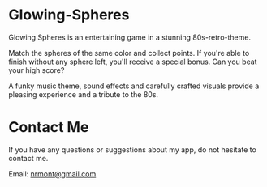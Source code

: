 # Glowing-Spheres

Glowing Spheres is an entertaining game in a stunning 80s-retro-theme. 

Match the spheres of the same color and collect points. If you're able to finish without any sphere left, you'll receive a special bonus. Can you beat your high score? 

A funky music theme, sound effects and carefully crafted visuals provide a pleasing experience and a tribute to the 80s.


# Contact Me

If you have any questions or suggestions about my app, do not hesitate to contact me.

Email: nrmont@gmail.com
